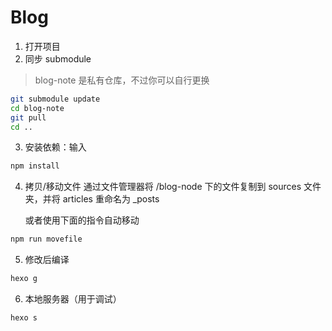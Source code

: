 # Blog

1. 打开项目
2. 同步 submodule
> blog-note 是私有仓库，不过你可以自行更换

```bash
git submodule update
cd blog-note
git pull
cd ..
```

3. 安装依赖：输入

```bash
npm install
```

4. 拷贝/移动文件
   通过文件管理器将 /blog-node 下的文件复制到 sources 文件夹，并将 articles 重命名为 _posts

   或者使用下面的指令自动移动
```bash
npm run movefile
```

5. 修改后编译

```bash
hexo g
```

6. 本地服务器（用于调试）

```bash
hexo s
```

